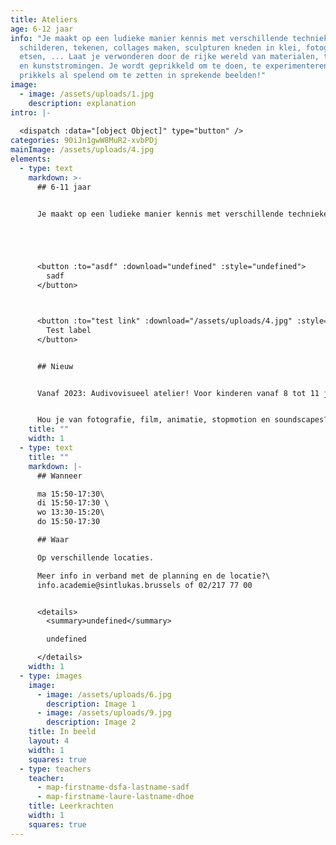 ```yaml
---
title: Ateliers
age: 6-12 jaar
info: "Je maakt op een ludieke manier kennis met verschillende technieken:
  schilderen, tekenen, collages maken, sculpturen kneden in klei, fotograferen,
  etsen, ... Laat je verwonderen door de rijke wereld van materialen, technieken
  en kunststromingen. Je wordt geprikkeld om te doen, te experimenteren en
  prikkels al spelend om te zetten in sprekende beelden!"
image:
  - image: /assets/uploads/1.jpg
    description: explanation
intro: |-
  
  <dispatch :data="[object Object]" type="button" />
categories: 90iJn1gwW8MuR2-xvbPDj
mainImage: /assets/uploads/4.jpg
elements:
  - type: text
    markdown: >-
      ## 6-11 jaar


      Je maakt op een ludieke manier kennis met verschillende technieken: schilderen, tekenen, collages maken, sculpturen kneden in klei, fotograferen, etsen, ... Laat je verwonderen door de rijke wereld van materialen, technieken en kunststromingen. Je wordt geprikkeld om te doen, te experimenteren en prikkels al spelend om te zetten in sprekende beelden!





      <button :to="asdf" :download="undefined" :style="undefined">
        sadf
      </button>



      <button :to="test link" :download="/assets/uploads/4.jpg" :style="null">
        Test label
      </button>


      ## Nieuw


      Vanaf 2023: Audivovisueel atelier! Voor kinderen vanaf 8 tot 11 jaar.


      Hou je van fotografie, film, animatie, stopmotion en soundscapes? Dan krijg je in dit atelier naast tekenen, boetseren en schilderen ook audiovisuele technieken aangeboden!
    title: ""
    width: 1
  - type: text
    title: ""
    markdown: |-
      ## Wanneer

      ma 15:50-17:30\
      di 15:50-17:30 \
      wo 13:30-15:20\
      do 15:50-17:30

      ## Waar

      Op verschillende locaties.

      Meer info in verband met de planning en de locatie?\
      info.academie@sintlukas.brussels of 02/217 77 00


      <details>
        <summary>undefined</summary>

        undefined

      </details>
    width: 1
  - type: images
    image:
      - image: /assets/uploads/6.jpg
        description: Image 1
      - image: /assets/uploads/9.jpg
        description: Image 2
    title: In beeld
    layout: 4
    width: 1
    squares: true
  - type: teachers
    teacher:
      - map-firstname-dsfa-lastname-sadf
      - map-firstname-laure-lastname-dhoe
    title: Leerkrachten
    width: 1
    squares: true
---
```

